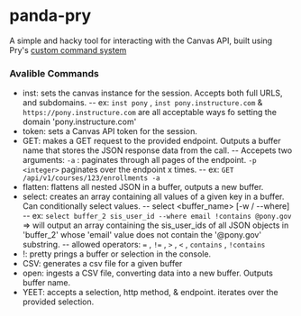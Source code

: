 # panda-pry
A simple and hacky tool for interacting with the Canvas API, built using Pry's [custom command system](https://github.com/pry/pry/wiki/Custom-commands)

### Avalible Commands
- inst: sets the canvas instance for the session. Accepts both full URLS, and subdomains.
-- ex: `inst pony` , `inst pony.instructure.com` & `https://pony.instructure.com`  are all acceptable ways fo setting the domain 'pony.instructure.com' 
- token: sets a Canvas API  token for the session.
- GET: makes a GET request to the provided endpoint. Outputs a buffer name that stores the JSON response data from the call.
-- Accepets two arguments: `-a` : paginates through all pages of the endpoint. `-p <integer>` paginates over the endpoint x times.
-- ex: `GET /api/v1/courses/123/enrollments -a`
- flatten: flattens all nested JSON in a buffer, outputs a new buffer.
- select: creates an array containing all values of a given key in a buffer. Can conditionally select values.
-- select <buffer_name> <key to collect> [-w / --where] <key to filter by> <operator> <value>
-- ex: `select buffer_2 sis_user_id --where email !contains @pony.gov` => will output an array containing the sis_user_ids of all JSON objects in 'buffer_2' whose 'email' value does not contain the '@pony.gov' substring. 
-- allowed operators: `=` , `!=` , `>` , `<` , `contains` , `!contains`
- !: pretty prings a buffer or selection in the console.
- CSV: generates a csv file for a given buffer
- open: ingests a CSV file, converting data into a new buffer. Outputs buffer name.
- YEET: accepts a selection, http method, & endpoint. iterates over the provided selection.
